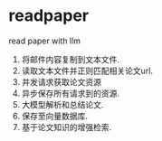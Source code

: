 # readpaper
read paper with llm

1. 将邮件内容复制到文本文件.
2. 读取文本文件并正则匹配相关论文url.
3. 并发请求获取论文资源
4. 异步保存所有请求到的资源.
5. 大模型解析和总结论文.
6. 保存至向量数据库.
7. 基于论文知识的增强检索.
